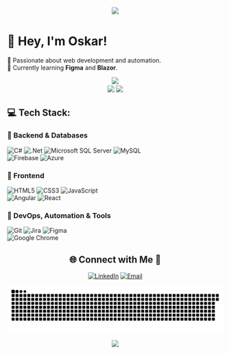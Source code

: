 <h1 align="center">
    <img src="https://readme-typing-svg.herokuapp.com/?font=Righteous&size=35&center=true&vCenter=true&width=500&height=70&duration=4000&lines=Hi+There!+👋;+I'm+Oskar+!;" />
</h1>

# 👋 Hey, I'm Oskar!
🚀 Passionate about web development and automation.  
🌱 Currently learning **Figma** and **Blazor**.  

<!-- Stats -->
<div align="center">
  <img src="https://github-readme-stats.vercel.app/api?username=OskarOJ&theme=aura&hide_border=true&include_all_commits=true&count_private=true" width="55%" /> </br>
  <img src="https://streak-stats.demolab.com/?user=OskarOJ&theme=aura&hide_border=true" width="50%" />
  <img src="https://github-readme-stats.vercel.app/api/top-langs/?username=OskarOJ&theme=aura&hide_border=true&include_all_commits=true&count_private=true&layout=compact" width="36%" /> </br>
</div>



## 💻 Tech Stack:

### 🔹 Backend & Databases
![C#](https://img.shields.io/badge/c%23-%23239120.svg?style=for-the-badge&logo=csharp&logoColor=white) 
![.Net](https://img.shields.io/badge/.NET-5C2D91?style=for-the-badge&logo=.net&logoColor=white) 
![Microsoft SQL Server](https://img.shields.io/badge/Microsoft%20SQL%20Server-CC2927?style=for-the-badge&logo=microsoft%20sql%20server&logoColor=white) 
![MySQL](https://img.shields.io/badge/mysql-4479A1.svg?style=for-the-badge&logo=mysql&logoColor=white)  
![Firebase](https://img.shields.io/badge/firebase-%23039BE5.svg?style=for-the-badge&logo=firebase) 
![Azure](https://img.shields.io/badge/azure-%230072C6.svg?style=for-the-badge&logo=microsoftazure&logoColor=white)  

### 🔹 Frontend
![HTML5](https://img.shields.io/badge/html5-%23E34F26.svg?style=for-the-badge&logo=html5&logoColor=white) 
![CSS3](https://img.shields.io/badge/css3-%231572B6.svg?style=for-the-badge&logo=css3&logoColor=white) 
![JavaScript](https://img.shields.io/badge/javascript-%23323330.svg?style=for-the-badge&logo=javascript&logoColor=%23F7DF1E)  
![Angular](https://img.shields.io/badge/angular-%23DD0031.svg?style=for-the-badge&logo=angular&logoColor=white) 
![React](https://img.shields.io/badge/react-%2320232a.svg?style=for-the-badge&logo=react&logoColor=%2361DAFB)  

### 🔹 DevOps, Automation & Tools
![Git](https://img.shields.io/badge/git-%23F05033.svg?style=for-the-badge&logo=git&logoColor=white) 
![Jira](https://img.shields.io/badge/jira-%230A0FFF.svg?style=for-the-badge&logo=jira&logoColor=white) 
![Figma](https://img.shields.io/badge/figma-%23F24E1E.svg?style=for-the-badge&logo=figma&logoColor=white)  
![Google Chrome](https://img.shields.io/badge/Google%20Chrome-4285F4?style=for-the-badge&logo=GoogleChrome&logoColor=white)  



<div align="center">
    
## 🌐 Connect with Me 🍬
[![LinkedIn](https://img.shields.io/badge/LinkedIn-%230077B5.svg?logo=linkedin&logoColor=white)](https://www.linkedin.com/in/oskar-jędrychowski-0aa137345/) 
[![Email](https://img.shields.io/badge/Email-D14836?logo=gmail&logoColor=white)](mailto:jedrychowskioskar@gmail.com)  
    
</div>


<div align="center">
    
  ![snake gif](https://github.com/oskarOJ/oskarOJ/blob/output/github-snake-dark.svg)
</div>


<div align="center">
  
  [![](https://visitcount.itsvg.in/api?id=OskarOJ&icon=0&color=6)](https://visitcount.itsvg.in)

</div>

